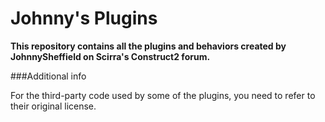 Johnny's Plugins
============

**This repository contains all the plugins and behaviors created by JohnnySheffield on Scirra's Construct2 forum.**

###Additional info

For the third-party code used by some of the plugins, you need to refer to their original license.







